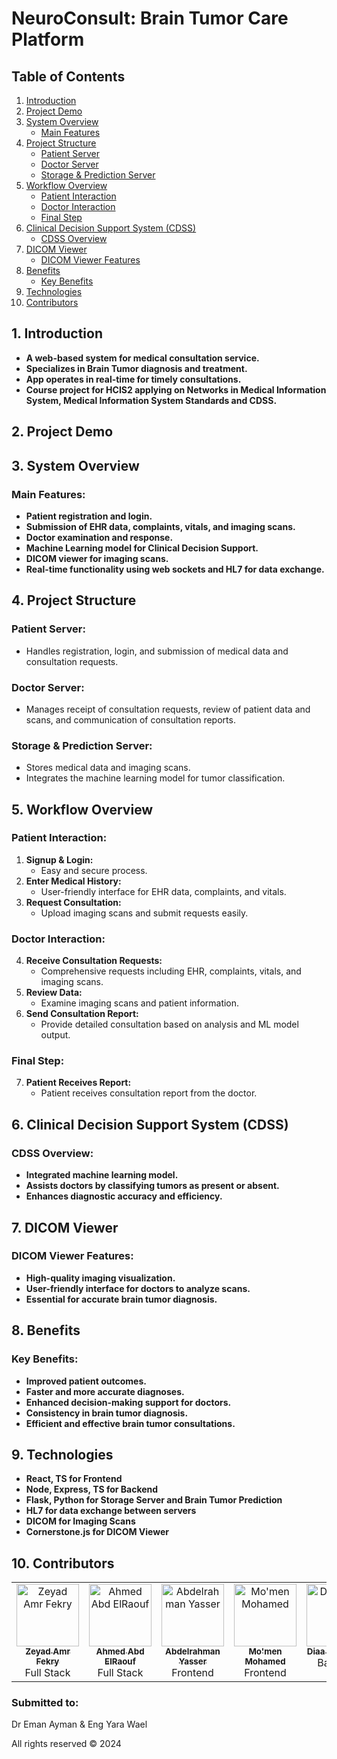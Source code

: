 # NeuroConsult: Brain Tumor Care Platform

## Table of Contents

1. [Introduction](#1-introduction)
2. [Project Demo](#2-project-demo)
3. [System Overview](#3-system-overview)
   - [Main Features](#main-features)
4. [Project Structure](#4-project-structure)
   - [Patient Server](#patient-server)
   - [Doctor Server](#doctor-server)
   - [Storage & Prediction Server](#storage--prediction-server)
5. [Workflow Overview](#5-workflow-overview)
   - [Patient Interaction](#patient-interaction)
   - [Doctor Interaction](#doctor-interaction)
   - [Final Step](#final-step)
6. [Clinical Decision Support System (CDSS)](#6-clinical-decision-support-system-cdss)
   - [CDSS Overview](#cdss-overview)
7. [DICOM Viewer](#7-dicom-viewer)
   - [DICOM Viewer Features](#dicom-viewer-features)
8. [Benefits](#8-benefits)
   - [Key Benefits](#key-benefits)
9. [Technologies](#9-technologies)
10. [Contributors](#10-contributors)

## 1. Introduction

- **A web-based system for medical consultation service.**
- **Specializes in Brain Tumor diagnosis and treatment.**
- **App operates in real-time for timely consultations.**
- **Course project for HCIS2 applying on Networks in Medical Information System, Medical Information System Standards and CDSS.**

## 2. Project Demo

## 3. System Overview

### Main Features:

- **Patient registration and login.**
- **Submission of EHR data, complaints, vitals, and imaging scans.**
- **Doctor examination and response.**
- **Machine Learning model for Clinical Decision Support.**
- **DICOM viewer for imaging scans.**
- **Real-time functionality using web sockets and HL7 for data exchange.**

## 4. Project Structure

### Patient Server:

- Handles registration, login, and submission of medical data and consultation requests.

### Doctor Server:

- Manages receipt of consultation requests, review of patient data and scans, and communication of consultation reports.

### Storage & Prediction Server:

- Stores medical data and imaging scans.
- Integrates the machine learning model for tumor classification.

## 5. Workflow Overview

### Patient Interaction:

1. **Signup & Login:**
   - Easy and secure process.
2. **Enter Medical History:**
   - User-friendly interface for EHR data, complaints, and vitals.
3. **Request Consultation:**
   - Upload imaging scans and submit requests easily.

### Doctor Interaction:

4. **Receive Consultation Requests:**
   - Comprehensive requests including EHR, complaints, vitals, and imaging scans.
5. **Review Data:**
   - Examine imaging scans and patient information.
6. **Send Consultation Report:**
   - Provide detailed consultation based on analysis and ML model output.

### Final Step:

7. **Patient Receives Report:**
   - Patient receives consultation report from the doctor.

## 6. Clinical Decision Support System (CDSS)

### CDSS Overview:

- **Integrated machine learning model.**
- **Assists doctors by classifying tumors as present or absent.**
- **Enhances diagnostic accuracy and efficiency.**

## 7. DICOM Viewer

### DICOM Viewer Features:

- **High-quality imaging visualization.**
- **User-friendly interface for doctors to analyze scans.**
- **Essential for accurate brain tumor diagnosis.**

## 8. Benefits

### Key Benefits:

- **Improved patient outcomes.**
- **Faster and more accurate diagnoses.**
- **Enhanced decision-making support for doctors.**
- **Consistency in brain tumor diagnosis.**
- **Efficient and effective brain tumor consultations.**

## 9. Technologies

- **React, TS for Frontend**
- **Node, Express, TS for Backend**
- **Flask, Python for Storage Server and Brain Tumor Prediction**
- **HL7 for data exchange between servers**
- **DICOM for Imaging Scans**
- **Cornerstone.js for DICOM Viewer**


## 10. Contributors
<table>
    <tbody>
    <tr>
        <td align="center" valign="top" width="20%">
            <a href="https://github.com/Zeyad-Amr">
                <img alt="Zeyad Amr Fekry" src="https://avatars.githubusercontent.com/Zeyad-Amr" width="100px;">
                <br/>
                <sub><b>Zeyad Amr Fekry</b></sub>
            </a>
            <br/>
            <span>Full Stack</span>
        </td>
        <td align="center" valign="top" width="20%">
            <a href="https://github.com/AhmedRaouf481">
                <img alt="Ahmed Abd ElRaouf" src="https://avatars.githubusercontent.com/AhmedRaouf481" width="100px;">
                <br/>
                <sub><b>Ahmed Abd ElRaouf</b></sub>
            </a>
            <br/>
            <span>Full Stack</span>
        </td>
        <td align="center" valign="top" width="20%">
            <a href="https://github.com/Abdelrhman012">
                <img alt="Abdelrahman Yasser" src="https://avatars.githubusercontent.com/Abdelrhman012" width="100px;">
                <br/>
                <sub><b>Abdelrahman Yasser</b></sub>
            </a>
            <br/>
            <span>Frontend</span>
        </td>
        <td align="center" valign="top" width="20%">
            <a href="https://github.com/momen882001">
                <img alt="Mo'men Mohamed" src="https://avatars.githubusercontent.com/momen882001" width="100px;">
                <br/>
                <sub><b>Mo'men Mohamed</b></sub>
            </a>
            <br/>
            <span>Frontend</span>
        </td>
        <td align="center" valign="top" width="20%">
            <a href="https://github.com/Mazen-Aboulkhair">
                <img alt="Diaa Badr Eldin" src="https://avatars.githubusercontent.com/diaabadr" width="100px;">
                <br/>
                <sub><b>Diaa Badr Eldin</b></sub>
            </a>
            <br/>
            <span>Backend</span>
        </td>
    </tr>
</table>


### Submitted to:
Dr Eman Ayman & Eng Yara Wael

All rights reserved © 2024
